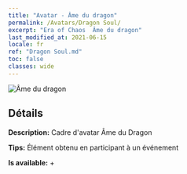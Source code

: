 ```yaml
---
title: "Avatar - Âme du dragon"
permalink: /Avatars/Dragon Soul/
excerpt: "Era of Chaos  Âme du dragon"
last_modified_at: 2021-06-15
locale: fr
ref: "Dragon Soul.md"
toc: false
classes: wide
---
```

 ![Âme du dragon](/images/a/avatarFrame_52.png)

## Détails

 **Description:** Cadre d'avatar Âme du Dragon 

 **Tips:** Élément obtenu en participant à un événement 

 **Is available:**  + 

